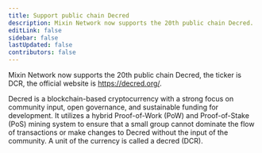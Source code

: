 ```yaml
---
title: Support public chain Decred
description: Mixin Network now supports the 20th public chain Decred.
editLink: false
sidebar: false
lastUpdated: false
contributors: false
---
```


Mixin Network now supports the 20th public chain Decred, the ticker is DCR, the official website is https://decred.org/.

Decred is a blockchain-based cryptocurrency with a strong focus on community input, open governance, and sustainable funding for development. It utilizes a hybrid Proof-of-Work (PoW) and Proof-of-Stake (PoS) mining system to ensure that a small group cannot dominate the flow of transactions or make changes to Decred without the input of the community. A unit of the currency is called a decred (DCR).
